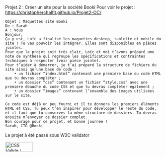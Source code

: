 Projet 2 : Créer un site pour la société Booki
Pour voir le projet : https://christopherchalfit.github.io/Projet2-OC/



    Objet : Maquettes site Booki
    De : Sarah
    À : Vous
    Bonjour,
    Ça y est, Loïc a finalisé les maquettes desktop, tablette et mobile du site ! Tu vas pouvoir les intégrer. Elles sont disponibles en pièces jointes. 
    Pour que le projet soit très clair, Loïc et moi t’avons préparé une note de synthèse qui regroupe les spécifications et contraintes techniques à respecter (voir pièce jointe).
    Pour t’aider à démarrer, je t’ai préparé la structure de fichiers du site ainsi qu’une base de code : 
        • un fichier “index.html” contenant une première base du code HTML que tu devras compléter ; 
        • un dossier “css” contenant un fichier “style.css” avec une première ébauche du code CSS et que tu devras compléter également ; 
        • un dossier “images” contenant l’ensemble des images utilisées sur le site. 
     
    Ce code est déjà un peu fourni et il te donnera les premiers éléments HTML et CSS. Tu peux t’en inspirer pour développer le reste du code, et il faut que tu conserves la même structure de dossiers. Tu devras ensuite m’envoyer ce dossier complet.
    Bon courage pour ce projet, et bonne journée !
    Sarah, CTO @Booki
	
	

Le projet à été passé sous W3C validator
<p>
    <a href="http://jigsaw.w3.org/css-validator/check/referer">
        <img style="border:0;width:88px;height:31px"
            src="http://jigsaw.w3.org/css-validator/images/vcss"
            alt="CSS Valide !" />
    </a>
</p>
       



